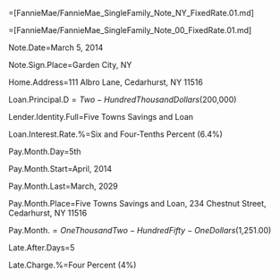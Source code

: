 =[FannieMae/FannieMae_SingleFamily_Note_NY_FixedRate.01.md]

=[FannieMae/FannieMae_SingleFamily_Note_00_FixedRate.01.md]

Note.Date=March 5, 2014

Note.Sign.Place=Garden City, NY

Home.Address=111 Albro Lane, Cedarhurst, NY  11516

Loan.Principal.D$=Two-Hundred Thousand Dollars ($200,000)

Lender.Identity.Full=Five Towns Savings and Loan

Loan.Interest.Rate.%=Six and Four-Tenths Percent (6.4%)

Pay.Month.Day=5th

Pay.Month.Start=April, 2014

Pay.Month.Last=March, 2029

Pay.Month.Place=Five Towns Savings and Loan, 234 Chestnut Street, Cedarhurst, NY 11516

Pay.Month.$=One Thousand Two-Hundred Fifty-One Dollars ($1,251.00)

Late.After.Days=5

Late.Charge.%=Four Percent (4%)


